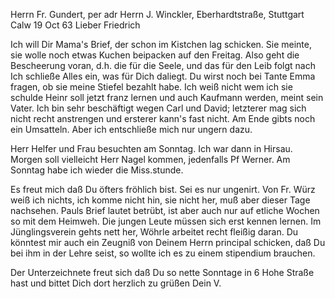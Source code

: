 Herrn Fr. Gundert, per adr Herrn J. Winckler, Eberhardtstraße, Stuttgart 
 Calw 19 Oct 63
Lieber Friedrich

Ich will Dir Mama's Brief, der schon im Kistchen lag schicken. Sie meinte, sie wolle noch etwas Kuchen beipacken auf den Freitag. Also geht die Bescheerung voran, d.h. die für die Seele, und das für den Leib folgt nach Ich schließe Alles ein, was für Dich daliegt. Du wirst noch bei Tante Emma fragen, ob sie meine Stiefel bezahlt habe. Ich weiß nicht wem ich sie schulde Heinr soll jetzt franz lernen und auch Kaufmann werden, meint sein Vater. Ich bin sehr beschäftigt wegen Carl und David; letzterer mag sich nicht recht anstrengen und ersterer kann's fast nicht. Am Ende gibts noch ein Umsatteln. Aber ich entschließe mich nur ungern dazu.

Herr Helfer und Frau besuchten am Sonntag. Ich war dann in Hirsau. Morgen soll vielleicht Herr Nagel kommen, jedenfalls Pf Werner. Am Sonntag habe ich wieder die Miss.stunde.

Es freut mich daß Du öfters fröhlich bist. Sei es nur ungenirt. Von Fr. Würz weiß ich nichts, ich komme nicht hin, sie nicht her, muß aber dieser Tage nachsehen. Pauls Brief lautet betrübt, ist aber auch nur auf etliche Wochen so mit dem Heimweh. Die jungen Leute müssen sich erst kennen lernen. 
Im Jünglingsverein gehts nett her, Wöhrle arbeitet recht fleißig daran. 
Du könntest mir auch ein Zeugniß von Deinem Herrn principal schicken, daß Du bei ihm in der Lehre seist, so wollte ich es zu einem stipendium brauchen.

Der Unterzeichnete freut sich daß Du so nette Sonntage in 6 Hohe Straße hast und bittet Dich dort herzlich zu grüßen
 Dein V.
